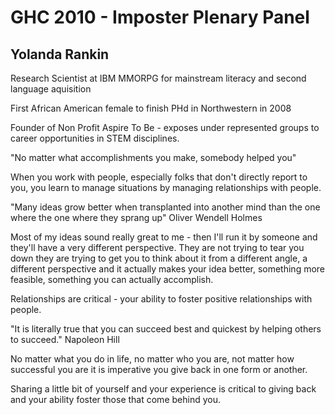 # GHC 2010 - Imposter Plenary Panel

## Yolanda Rankin
Research Scientist at IBM
MMORPG for mainstream literacy and second language aquisition

First African American female to finish PHd in Northwestern in 2008

Founder of Non Profit Aspire To Be - exposes under represented groups to
career opportunities in STEM disciplines. 

"No matter what accomplishments you make, somebody helped you"

When you work with people, especially folks that don't directly report to you, you learn to manage situations by managing
relationships with people.

"Many ideas grow better when transplanted into another mind than the one where
the one where they sprang up" Oliver Wendell Holmes

Most of my ideas sound really great to me - then I'll run it by someone and
they'll have a very different perspective.  They are not trying to tear you
down they are trying to get you to think about it from a different angle, a
different perspective and it actually makes your idea better, something more
feasible, something you can actually accomplish.

Relationships are critical - your ability to foster positive relationships
with people.

"It is literally true that you can succeed best and quickest by helping others
to succeed." Napoleon Hill

No matter what you do in life, no matter who you are, not matter how
successful you are it is imperative you give back in one form or another.

Sharing a little bit of yourself and your experience is critical to giving
back and your ability foster those that come behind you.


